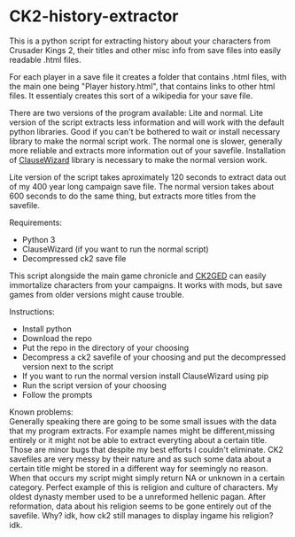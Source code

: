 # CK2-history-extractor

This is a python script for extracting history about your characters from Crusader Kings 2, their titles and other misc info from save files into easily readable .html files.

For each player in a save file it creates a folder that contains .html files, with the main one being "Player history.html", that contains links to other html files.
It essentialy creates this sort of a wikipedia for your save file.

There are two versions of the program available: Lite and normal.
Lite version of the script extracts less information and will work with the default python libraries. Good if you can't be bothered to wait or install necessary library to make the normal script work.
The normal one is slower, generally more reliable and extracts more information out of your savefile. Installation of [ClauseWizard](https://github.com/Shadark/ClauseWizard) library is necessary to make the normal version work.

Lite version of the script takes aproximately 120 seconds to extract data out of my 400 year long campaign save file. The normal version takes about 600 seconds to do the same thing, but extracts more titles from the savefile.

Requirements:
<ul> 
  <li>Python 3</li>
  <li>ClauseWizard (if you want to run the normal script)</li>
  <li>Decompressed ck2 save file</li>
</ul>

This script alongside the main game chronicle and [CK2GED](https://github.com/faiuwle/CK2GED) can easily immortalize characters from your campaigns.
It works with mods, but save games from older versions might cause trouble.

Instructions:
<ul> 
  <li>Install python</li>
  <li>Download the repo</li>
  <li>Put the repo in the directory of your choosing</li>
  <li>Decompress a ck2 savefile of your choosing and put the decompressed version next to the script</li>
  <li>If you want to run the normal version install ClauseWizard using pip</li>
  <li>Run the script version of your choosing</li>
  <li>Follow the prompts</li>
</ul>

Known problems:<br>
Generally speaking there are going to be some small issues with the data that my program extracts. For example names might be different,missing entirely or it might not be able to extract everyting about a certain title. Those are minor bugs that despite my best efforts I couldn't eliminate. CK2 savefiles are very messy by their nature and as such some data about a certain title might be stored in a different way for seemingly no reason. When that occurs my script might simply return NA or unknown in a certain category. Perfect example of this is religion and culture of characters. My oldest dynasty member used to be a unreformed hellenic pagan. After reformation, data about his religion seems to be gone entirely out of the savefile. Why? idk, how ck2 still manages to display ingame his religion? idk.

